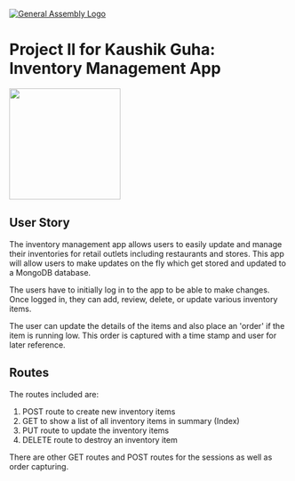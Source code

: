 [![General Assembly Logo](https://camo.githubusercontent.com/1a91b05b8f4d44b5bbfb83abac2b0996d8e26c92/687474703a2f2f692e696d6775722e636f6d2f6b6538555354712e706e67)](https://generalassemb.ly)

# Project II for Kaushik Guha: Inventory Management App

<img src="public/css/assets/inv.jpg" width="200"> 

## User Story

The inventory management app allows users to easily update and manage their inventories for retail outlets including restaurants and stores. This app will allow users to make updates on the fly which get stored and updated to a MongoDB database.

The users have to initially log in to the app to be able to make changes.
Once logged in, they can add, review, delete, or update various inventory items.

The user can update the details of the items and also place an 'order' if the item is running low. This order is captured with a time stamp and user for later reference.


## Routes

The routes included are:

1. POST route to create new inventory items
2. GET to show a list of all inventory items in summary (Index)
3. PUT route to update the inventory items
4. DELETE route to destroy an inventory item

There are other GET routes and POST routes for the sessions as well as order capturing.


